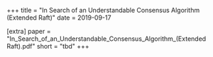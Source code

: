 +++
title = "In Search of an Understandable Consensus Algorithm (Extended Raft)"
date = 2019-09-17

[extra]
paper = "In_Search_of_an_Understandable_Consensus_Algorithm_(Extended Raft).pdf"
short = "tbd"
+++

